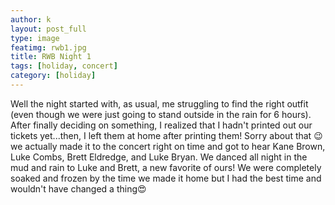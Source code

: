 ```yaml
---
author: k
layout: post_full
type: image
featimg: rwb1.jpg
title: RWB Night 1
tags: [holiday, concert]
category: [holiday]
---
```

Well the night started with, as usual, me struggling to find the right outfit (even though we were just going to stand outside in the rain for 6 hours). After finally deciding on something, I realized that I hadn't printed out our tickets yet...then, I left them at home after printing them! Sorry about that 😉 we actually made it to the concert right on time and got to hear Kane Brown, Luke Combs, Brett Eldredge, and Luke Bryan. We danced all night in the mud and rain to Luke and Brett, a new favorite of ours! We were completely soaked and frozen by the time we made it home but I had the best time and wouldn't have changed a thing😍
<br>